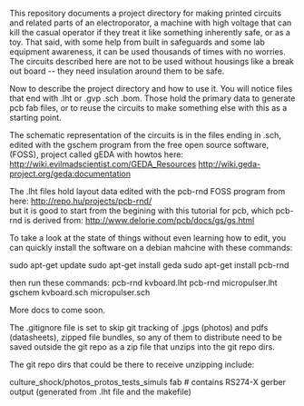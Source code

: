 This repository documents a project directory for making printed circuits
and related parts of an electroporator, a machine with high voltage that can kill
the casual operator if they treat it like something inherently safe, or as a toy.
That said, with some help from built in safeguards and some lab equipment awareness, it
can be used thousands of times with no worries.  The circuits described here are not
to be used without housings like a break out board -- they need insulation around them to be safe.

Now to describe the project directory and how to use it.  You will notice files that end
with .lht or .gvp .sch .bom.  Those hold the primary data to generate pcb fab files, or to reuse the
circuits to make something else with this as a starting point.  

The schematic representation of the circuits is in the files ending in .sch,
edited with the gschem program from the free open source software, (FOSS), 
project called gEDA with howtos here:  
	http://wiki.evilmadscientist.com/GEDA_Resources
	http://wiki.geda-project.org/geda:documentation

The .lht files hold layout data edited with the pcb-rnd FOSS program from here:
	http://repo.hu/projects/pcb-rnd/	
but it is good to start from the begining with this tutorial for pcb, which pcb-rnd is derived from:
	http://www.delorie.com/pcb/docs/gs/gs.html
	
To take a look at the state of things without even learning how to edit, you can quickly
install the software on a debian mahcine with these commands:

sudo apt-get update
sudo apt-get install geda
sudo apt-get install pcb-rnd

then run these commands:
pcb-rnd kvboard.lht
pcb-rnd micropulser.lht
gschem kvboard.sch micropulser.sch

More docs to come soon.

The .gitignore file is set to skip git tracking of .jpgs (photos) and pdfs (datasheets),
zipped file bundles, so any of them to distribute need to be saved outside the git repo as a zip file 
that unzips into the git repo dirs.

The git repo dirs that could be there to receive unzipping include:

culture_shock/photos_protos_tests_simuls
fab 			# contains RS274-X gerber output (generated from .lht file and the makefile)

